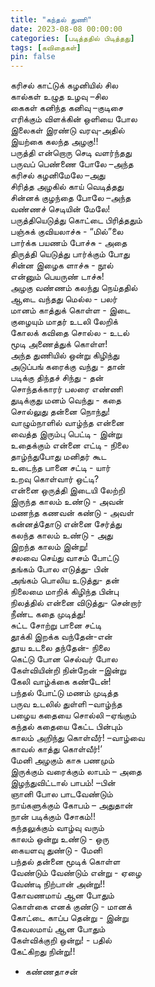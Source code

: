 ```yaml
---
title: "கந்தல் துணி"
date: 2023-08-08 00:00:00
categories: [படித்ததில் பிடித்தது]
tags: [கவிதைகள்]
pin: false
---
```


கரிசல் காட்டுக் கழனியில் சில <br>
கால்கள் உழுத உழவு –சில <br>
கைகள் கனிந்த கனிவு –குடிசை <br>
எரிக்கும் விளக்கின் ஒளியை போல <br>
இலைகள் இரண்டு வரவு-அதில் <br>
இயற்கை கலந்த அழகு!! <br>
பருத்தி என்றொரு செடி வளர்ந்தது <br>
பருவப் பெண்ணை போலே –அந்த <br>
கரிசல் கழனிமேலே –அது <br>
சிரித்த அழகில் காய் வெடித்தது <br>
சின்னக் குழந்தை போலே –அந்த <br>
வண்ணச் செடியின் மேலே! <br>
பருத்தியெடுத்து கொட்டை பிரித்ததும் <br>
பஞ்சுக் குவியலாச்சு - “மில்”லை <br>
பார்க்க பயணம் போச்சு - அதை <br>
திருத்தி யெடுத்து பார்க்கும் போது <br> 
சின்ன இழைக ளாச்சு - நூல் <br>
என்னும் பெயருண் டாச்சு! <br>
அழகு வண்ணம் கலந்து நெய்ததில் <br>
ஆடை வந்தது மெல்ல - பலர் <br>
மானம் காத்துக் கொள்ள - இடை <br>
குழையும் மாதர் உடலி லேறிக் <br>
கோலக் கவிதை சொல்ல - உடல் <br>
மூடி அணைத்துக் கொள்ள! <br>
அந்த துணியில் ஒன்று கிழிந்து <br>
அடுப்பங் கரைக்கு வந்து - தான் <br>
படிக்கு திந்தச் சிந்து - தன் <br>
சொந்தக்காரர் பலரை எண்ணி <br>
துடிக்குது மனம் வெந்து - கதை <br>
சொல்லுது தன்னை நொந்து! <br>
வாழும்நாளில் வாழ்ந்த என்னை <br>
வைத்த இரும்பு பெட்டி - இன்று <br>
உதைக்கும் என்னை எட்டி - நிலை <br>
தாழ்ந்துபோது மனிதர் கூட <br>
உடைந்த பானை சட்டி - யார் <br>
உறவு கொள்வார் ஒட்டி? <br> 
என்னை ஒருத்தி இடையி லேற்றி <br>
இருந்த காலம் உண்டு - அவன் <br>
மணந்த கணவன் கண்டு - அவள் <br>
கன்னத்தோடு என்னை சேர்த்து <br> 
கலந்த காலம் உண்டு - அது <br>
இறந்த காலம் இன்று! <br>
சலவை செய்து வாசம் போட்டு <br>
தங்கம் போல எடுத்து- பின் <br>
அங்கம் பொலிய உடுத்து- தன் <br>
நிலைமை மாறிக் கிழிந்த பின்பு <br>
நிலத்தில் என்னை விடுத்து- சென்றார் <br>
நீண்ட கதை முடித்து! <br>
சுட்ட சோற்று பானை சட்டி <br>
தூக்கி இறக்க வந்தேன்-என் <br>
தூய உடலை தந்தேன்- நிலை <br>
கெட்டு போன செல்வர் போல  <br>
கேள்வியின்றி நின்றேன் –இன்று <br>
கேலி வாழ்க்கை கண்டேன்! <br>
பந்தல் போட்டு மணம் முடித்த <br>
பருவ உடலில் துள்ளி –வாழ்ந்த <br>
பழைய கதையை சொல்லி –ஏங்கும் <br>
கந்தல் கதையை கேட்ட பின்பும் <br>
காலம் அறிந்து கொள்வீர்! –வாழ்வை <br>
காவல் காத்து கொள்வீர்!’ <br>
மேனி அழகும் காசு பணமும் <br>
இருக்கும் வரைக்கும் லாபம் – அதை <br>
இழந்துவிட்டால் பாபம்! –பின் <br>
ஞானி போல பாடவேண்டும் <br>
நாய்களுக்கும் கோபம் – அதுதான் <br>
நான் படிக்கும் சோகம்!! <br>
கந்தலுக்கும் வாழ்வு வரும் <br>
காலம் ஒன்று உண்டு - ஒரு <br>
கையளவு துண்டு - மேனி <br>
பந்தல் தன்னை மூடிக் கொள்ள <br>
வேண்டும் வேண்டும் என்று - ஏழை <br> 
வேண்டி நிற்பான் அன்று!! <br>
கோவணமாய் ஆன போதும் <br>
கொள்கை எனக் குண்டு - மானக் <br>
கோட்டை காப்ப தென்று - இன்று <br>
கேவலமாய் ஆன போதும் <br>
கேள்விக்குறி ஒன்று! - பதில் <br>
கேட்கிறது நின்று!!


- கண்ணதாசன்
